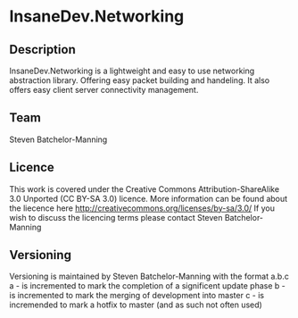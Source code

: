 InsaneDev.Networking
=======

Description
--------
InsaneDev.Networking is a lightweight and easy to use networking abstraction library. Offering easy packet building and handeling.
It also offers easy client server connectivity management.

Team
--------
Steven Batchelor-Manning 

Licence
--------
This work is covered under the Creative Commons Attribution-ShareAlike 3.0 Unported (CC BY-SA 3.0) licence.
More information can be found about the liecence here http://creativecommons.org/licenses/by-sa/3.0/
If you wish to discuss the licencing terms please contact Steven Batchelor-Manning

Versioning
--------
Versioning is maintained by Steven Batchelor-Manning with the format a.b.c
a - is incremented to mark the completion of a significent update phase
b - is incremented to mark the merging of development into master
c - is incremended to mark a hotfix to master (and as such not often used)